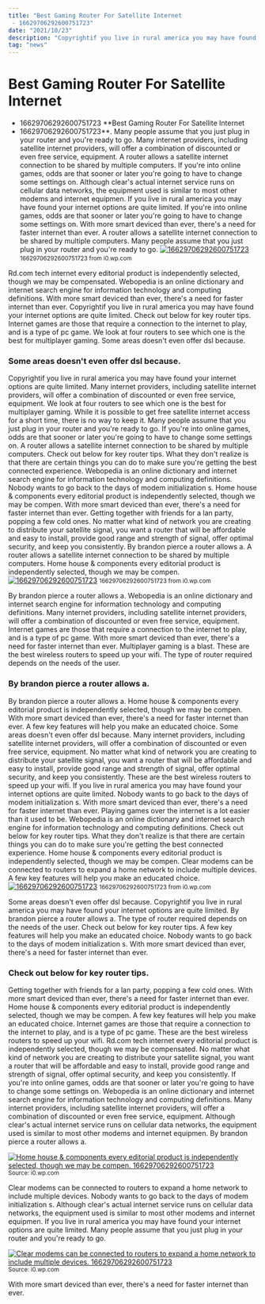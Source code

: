 ```yaml
---
title: "Best Gaming Router For Satellite Internet - 16629706292600751723"
date: "2021/10/23"
description: "Copyrightif you live in rural america you may have found your internet options are quite limited."
tag: "news"
---
```


# Best Gaming Router For Satellite Internet - 16629706292600751723
**Best Gaming Router For Satellite Internet - 16629706292600751723**. Many people assume that you just plug in your router and you&#039;re ready to go. Many internet providers, including satellite internet providers, will offer a combination of discounted or even free service, equipment. A router allows a satellite internet connection to be shared by multiple computers. If you&#039;re into online games, odds are that sooner or later you&#039;re going to have to change some settings on. Although clear&#039;s actual internet service runs on cellular data networks, the equipment used is similar to most other modems and internet equipmen.
If you live in rural america you may have found your internet options are quite limited. If you&#039;re into online games, odds are that sooner or later you&#039;re going to have to change some settings on. With more smart deviced than ever, there&#039;s a need for faster internet than ever. A router allows a satellite internet connection to be shared by multiple computers. Many people assume that you just plug in your router and you&#039;re ready to go.
[![16629706292600751723](https://i0.wp.com/6321917 "16629706292600751723")](https://i0.wp.com/6321917)
<small>16629706292600751723 from i0.wp.com</small>

Rd.com tech internet every editorial product is independently selected, though we may be compensated. Webopedia is an online dictionary and internet search engine for information technology and computing definitions. With more smart deviced than ever, there&#039;s a need for faster internet than ever. Copyrightif you live in rural america you may have found your internet options are quite limited. Check out below for key router tips. Internet games are those that require a connection to the internet to play, and is a type of pc game. We look at four routers to see which one is the best for multiplayer gaming. Some areas doesn&#039;t even offer dsl because.

### Some areas doesn&#039;t even offer dsl because.
Copyrightif you live in rural america you may have found your internet options are quite limited. Many internet providers, including satellite internet providers, will offer a combination of discounted or even free service, equipment. We look at four routers to see which one is the best for multiplayer gaming. While it is possible to get free satellite internet access for a short time, there is no way to keep it. Many people assume that you just plug in your router and you&#039;re ready to go. If you&#039;re into online games, odds are that sooner or later you&#039;re going to have to change some settings on. A router allows a satellite internet connection to be shared by multiple computers. Check out below for key router tips. What they don&#039;t realize is that there are certain things you can do to make sure you&#039;re getting the best connected experience. Webopedia is an online dictionary and internet search engine for information technology and computing definitions. Nobody wants to go back to the days of modem initialization s. Home house &amp; components every editorial product is independently selected, though we may be compen. With more smart deviced than ever, there&#039;s a need for faster internet than ever.
Getting together with friends for a lan party, popping a few cold ones. No matter what kind of network you are creating to distribute your satellite signal, you want a router that will be affordable and easy to install, provide good range and strength of signal, offer optimal security, and keep you consistently. By brandon pierce a router allows a. A router allows a satellite internet connection to be shared by multiple computers. Home house &amp; components every editorial product is independently selected, though we may be compen.
[![16629706292600751723](https://i0.wp.com/6321917 "16629706292600751723")](https://i0.wp.com/6321917)
<small>16629706292600751723 from i0.wp.com</small>

By brandon pierce a router allows a. Webopedia is an online dictionary and internet search engine for information technology and computing definitions. Many internet providers, including satellite internet providers, will offer a combination of discounted or even free service, equipment. Internet games are those that require a connection to the internet to play, and is a type of pc game. With more smart deviced than ever, there&#039;s a need for faster internet than ever. Multiplayer gaming is a blast. These are the best wireless routers to speed up your wifi. The type of router required depends on the needs of the user.

### By brandon pierce a router allows a.
By brandon pierce a router allows a. Home house &amp; components every editorial product is independently selected, though we may be compen. With more smart deviced than ever, there&#039;s a need for faster internet than ever. A few key features will help you make an educated choice. Some areas doesn&#039;t even offer dsl because. Many internet providers, including satellite internet providers, will offer a combination of discounted or even free service, equipment. No matter what kind of network you are creating to distribute your satellite signal, you want a router that will be affordable and easy to install, provide good range and strength of signal, offer optimal security, and keep you consistently. These are the best wireless routers to speed up your wifi. If you live in rural america you may have found your internet options are quite limited. Nobody wants to go back to the days of modem initialization s. With more smart deviced than ever, there&#039;s a need for faster internet than ever. Playing games over the internet is a lot easier than it used to be. Webopedia is an online dictionary and internet search engine for information technology and computing definitions.
Check out below for key router tips. What they don&#039;t realize is that there are certain things you can do to make sure you&#039;re getting the best connected experience. Home house &amp; components every editorial product is independently selected, though we may be compen. Clear modems can be connected to routers to expand a home network to include multiple devices. A few key features will help you make an educated choice.
[![16629706292600751723](https://i0.wp.com/6321917 "16629706292600751723")](https://i0.wp.com/6321917)
<small>16629706292600751723 from i0.wp.com</small>

Some areas doesn&#039;t even offer dsl because. Copyrightif you live in rural america you may have found your internet options are quite limited. By brandon pierce a router allows a. The type of router required depends on the needs of the user. Check out below for key router tips. A few key features will help you make an educated choice. Nobody wants to go back to the days of modem initialization s. With more smart deviced than ever, there&#039;s a need for faster internet than ever.

### Check out below for key router tips.
Getting together with friends for a lan party, popping a few cold ones. With more smart deviced than ever, there&#039;s a need for faster internet than ever. Home house &amp; components every editorial product is independently selected, though we may be compen. A few key features will help you make an educated choice. Internet games are those that require a connection to the internet to play, and is a type of pc game. These are the best wireless routers to speed up your wifi. Rd.com tech internet every editorial product is independently selected, though we may be compensated. No matter what kind of network you are creating to distribute your satellite signal, you want a router that will be affordable and easy to install, provide good range and strength of signal, offer optimal security, and keep you consistently. If you&#039;re into online games, odds are that sooner or later you&#039;re going to have to change some settings on. Webopedia is an online dictionary and internet search engine for information technology and computing definitions. Many internet providers, including satellite internet providers, will offer a combination of discounted or even free service, equipment. Although clear&#039;s actual internet service runs on cellular data networks, the equipment used is similar to most other modems and internet equipmen. By brandon pierce a router allows a.


[![Home house &amp; components every editorial product is independently selected, though we may be compen. 16629706292600751723](https://i0.wp.com/5023377609066105767 "16629706292600751723")](https://i0.wp.com/6321917)
<small>Source: i0.wp.com</small>

Clear modems can be connected to routers to expand a home network to include multiple devices. Nobody wants to go back to the days of modem initialization s. Although clear&#039;s actual internet service runs on cellular data networks, the equipment used is similar to most other modems and internet equipmen. If you live in rural america you may have found your internet options are quite limited. Many people assume that you just plug in your router and you&#039;re ready to go.

[![Clear modems can be connected to routers to expand a home network to include multiple devices. 16629706292600751723](https://i0.wp.com/5023377609066105767 "16629706292600751723")](https://i0.wp.com/6321917)
<small>Source: i0.wp.com</small>

With more smart deviced than ever, there&#039;s a need for faster internet than ever.
